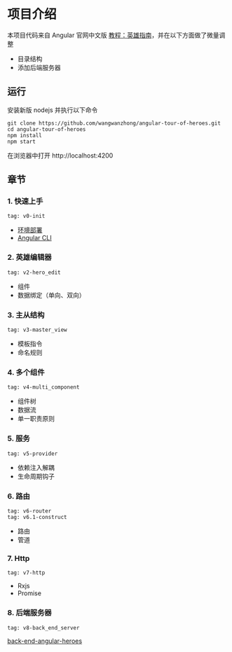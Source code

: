 # 项目介绍
本项目代码来自 Angular 官网中文版 [教程：英雄指南](https://angular.cn/tutorial)，并在以下方面做了微量调整

 - 目录结构
 - 添加后端服务器

## 运行
安装新版 nodejs 并执行以下命令

    git clone https://github.com/wangwanzhong/angular-tour-of-heroes.git
    cd angular-tour-of-heroes
    npm install
    npm start
    
   在浏览器中打开 http://localhost:4200

## 章节

### 1. 快速上手

	tag: v0-init
	
- [环境部署](https://angular.cn/guide/quickstart) 
- [Angular CLI](https://cli.angular.io/)


### 2. 英雄编辑器

	tag: v2-hero_edit

- 组件
- 数据绑定（单向、双向）


### 3. 主从结构

	tag: v3-master_view

- 模板指令
- 命名规则


### 4. 多个组件

	tag: v4-multi_component

- 组件树
- 数据流
- 单一职责原则


### 5. 服务

	tag: v5-provider

- 依赖注入解耦
- 生命周期钩子


### 6. 路由

	tag: v6-router
	tag: v6.1-construct

- 路由
- 管道


### 7. Http

	tag: v7-http

- Rxjs
- Promise

### 8. 后端服务器

	tag: v8-back_end_server
	
	
[back-end-angular-heroes](https://github.com/wangwanzhong/back-end-angular-heroes)